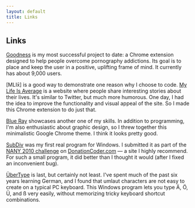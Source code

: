 ```yaml
---
layout: default
title: Links
---
```


## Links

[Goodness] is my most successful project to date: a Chrome extension designed to help people overcome pornography addictions. Its goal is to place and keep the user in a positive, uplifting frame of mind. It currently has about 9,000 users.
  
[MLIx&#772;] is a good way to demonstrate one reason why I choose to code. [My Life Is Average] is a website where people share interesting stories about their lives. It's similar to Twitter, but much more humorous. One day, I had the idea to improve the functionality and visual appeal of the site. So I made this Chrome extension to do just that.
  
[Blue Ray] showcases another one of my skills. In addition to programming, I'm also enthusiastic about graphic design, so I threw together this minimalistic Google Chrome theme. I think it looks pretty good.
  
[SubDiv] was my first real program for Windows. I submitted it as part of the [NANY 2010 challenge] on [DonationCoder.com] — a site I highly recommend. For such a small program, it did better than I thought it would (after I fixed an inconvenient bug).
  
[ÜberType] is last, but certainly not least. I've spent much of the past six years learning German, and I found that umlaut characters are not easy to create on a typical PC keyboard. This Windows program lets you type Ä, Ö, Ü, and ß very easily, without memorizing tricky keyboard shortcut combinations.


[Goodness]: https://chrome.google.com/webstore/detail/ekdgbodaoampohmhmecigaomnjppbplb
[MLIx]: https://chrome.google.com/webstore/detail/gddhafhbmmbafbfdkgpjfcdkkeifjgga
[My Life Is Average]: http://mylifeisaverage.com
[Blue Ray]: https://chrome.google.com/webstore/detail/gdbjnkjeipkapabcodafgjgpdnjhgcbc
[SubDiv]: http://www.donationcoder.com/forum/index.php?topic=20975.0
[NANY 2010 challenge]: http://www.donationcoder.com/forum/index.php?topic=21276.0
[DonationCoder.com]: http://www.donationcoder.com
[ÜberType]: https://github.com/tylerwayne/UberType/wiki/Instructions
